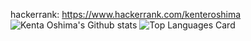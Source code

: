 hackerrank: https://www.hackerrank.com/kenteroshima
![Kenta Oshima's Github stats](https://github-readme-stats.vercel.app/api?username=kenteroshima&theme=highcontrast&show_icons=true&count_private=true)
![Top Languages Card](https://github-readme-stats.vercel.app/api/top-langs/?username=kenteroshima&layout=compact)
<!--[![Repo name](https://github-readme-stats.vercel.app/api/pin/?username=kenteroshima&repo=kenteroshima&show_owner=true)](https://github.com/kenteroshima/kenteroshima)-->
